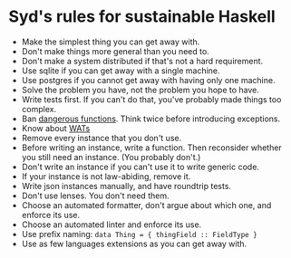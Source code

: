 # Syd's rules for sustainable Haskell




* Make the simplest thing you can get away with.
* Don't make things more general than you need to.
* Don't make a system distributed if that's not a hard requirement.
* Use sqlite if you can get away with a single machine.
* Use postgres if you cannot get away with having only one machine.
* Solve the problem you have, not the problem you hope to have.
* Write tests first. If you can't do that, you've probably made things too complex.
* Ban [dangerous functions](https://github.com/NorfairKing/haskell-dangerous-functions). Think twice before introducing exceptions.
* Know about [WATs](https://github.com/NorfairKing/haskell-WAT)
* Remove every instance that you don't use.
* Before writing an instance, write a function. Then reconsider whether you still need an instance. (You probably don't.)
* Don't write an instance if you can't use it to write generic code.
* If your instance is not law-abiding, remove it.
* Write json instances manually, and have roundtrip tests.
* Don't use lenses. You don't need them.
* Choose an automated formatter, don't argue about which one, and enforce its use.
* Choose an automated linter and enforce its use.
* Use prefix naming: `data Thing = { thingField :: FieldType }`
* Use as few languages extensions as you can get away with.
